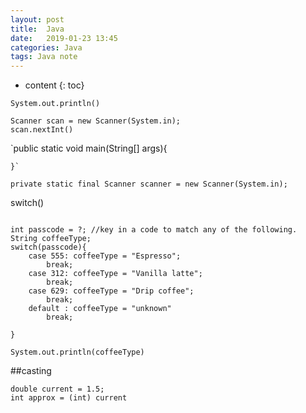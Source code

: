 ```yaml
---
layout: post
title:  Java
date:   2019-01-23 13:45
categories: Java
tags: Java note
---
```


* content
{: toc}


`System.out.println()`

```
Scanner scan = new Scanner(System.in);
scan.nextInt()
```






`public static void main(String[] args){

    }`

`private static final Scanner scanner = new Scanner(System.in);`


switch()
```

int passcode = ?; //key in a code to match any of the following.
String coffeeType;
switch(passcode){
    case 555: coffeeType = "Espresso";
        break;
    case 312: coffeeType = "Vanilla latte";
        break;
    case 629: coffeeType = "Drip coffee";
        break;
    default : coffeeType = "unknown"
        break;

}

System.out.println(coffeeType)
```

##casting

```
double current = 1.5;
int approx = (int) current
```
